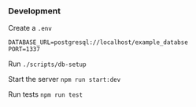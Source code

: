 ### Development

Create a `.env`
```
DATABASE_URL=postgresql://localhost/example_databse
PORT=1337
```

Run `./scripts/db-setup`

Start the server `npm run start:dev`

Run tests `npm run test`
